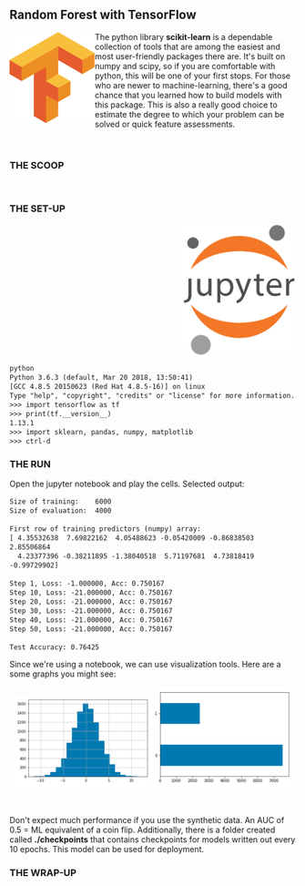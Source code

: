 ## Random Forest with TensorFlow
<img align="left" src="../images/Tensorflow_logo.svg.png" width="150">

The python library **scikit-learn** is a dependable collection of tools that are among the easiest and most user-friendly packages there are. It's built on numpy and scipy, so if you are comfortable with python, this will be one of your first stops. For those who are newer to machine-learning, there's a good chance that you learned how to build models with this package. This is also a really good choice to estimate the degree to which your problem can be solved or quick feature assessments. 

<br clear="left"/>

### THE SCOOP

<br/>

### THE SET-UP
<img align="right" src="../images/jupyter.png" width="200">


<br/>
 
<br clear="right"/>

```
python
Python 3.6.3 (default, Mar 20 2018, 13:50:41) 
[GCC 4.8.5 20150623 (Red Hat 4.8.5-16)] on linux
Type "help", "copyright", "credits" or "license" for more information.
>>> import tensorflow as tf
>>> print(tf.__version__)
1.13.1
>>> import sklearn, pandas, numpy, matplotlib
>>> ctrl-d
```

### THE RUN
Open the jupyter notebook and play the cells. Selected output:
```
Size of training:    6000
Size of evaluation:  4000

First row of training predictors (numpy) array:
[ 4.35532638  7.69822162  4.05488623 -0.05420009 -0.86838503  2.85506864
  4.23377396 -0.38211895 -1.38040518  5.71197681  4.73818419 -0.99729902]

Step 1, Loss: -1.000000, Acc: 0.750167
Step 10, Loss: -21.000000, Acc: 0.750167
Step 20, Loss: -21.000000, Acc: 0.750167
Step 30, Loss: -21.000000, Acc: 0.750167
Step 40, Loss: -21.000000, Acc: 0.750167
Step 50, Loss: -21.000000, Acc: 0.750167

Test Accuracy: 0.76425
```
Since we're using a notebook, we can use visualization tools. Here are a some graphs you might see:
<p align="middle">
  <img src="../images/histogram.png" width="250" /> 
  <img src="../images/barchart.png" width="250" />
</p>
<br clear="middle"/>


Don't expect much performance if you use the synthetic data. An AUC of 0.5 = ML equivalent of a coin flip. Additionally, there is a folder created called **./checkpoints** that contains checkpoints for models written out every 10 epochs. This model can be used for deployment.

### THE WRAP-UP
